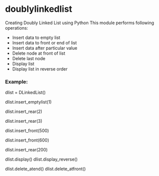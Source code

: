 # doublylinkedlist
Creating Doubly Linked List using Python
This module performs following operations:
- Insert data to empty list
- Insert data to front or end of list
- Insert data after particular value
- Delete node at front of list
- Delete last node
- Display list
- Display list in reverse order

### Example:
dlist = DLinkedList()

dlist.insert_emptylist(1)

dlist.insert_rear(2)

dlist.insert_rear(3)

dlist.insert_front(500)

dlist.insert_front(600)

dlist.insert_rear(200)

dlist.display()
dlist.display_reverse()

dlist.delete_atend()
dlist.delete_atfront()
